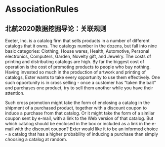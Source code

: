 # AssociationRules
## 北航2020数据挖掘导论：关联规则


Exeter, Inc. is a catalog firm that sells products in a number of different catalogs that it owns. The catalogs number in the dozens, but fall into nine basic categories: Clothing, House wares, Health, Automotive, Personal electronics, Computers, Garden, Novelty gift, and Jewelry. The costs of printing and distributing catalogs are high. By far the biggest cost of operation is the cost of promoting products to people who buy nothing. Having invested so much in the production of artwork and printing of catalogs, Exter wants to take every opportunity to use them effectively. One such opportunity is in cross selling - once a customer has “taken the bait” and purchases one product, try to sell them another while you have their attention.


Such cross promotion might take the form of enclosing a catalog in the shipment of a purchased product, together with a discount coupon to induce a purchase from that catalog. Or it might take the form of a similar coupon sent by e-mail, with a link to the Web version of that catalog. But which catalog should be enclosed in the box or included as a link in the e-mail with the discount coupon? Exter would like it to be an informed choice - a catalog that has a higher probability of inducing a purchase than simply choosing a catalog at random.
